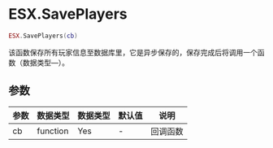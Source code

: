 # ESX.SavePlayers

```lua
ESX.SavePlayers(cb)
```

该函数保存所有玩家信息至数据库里，它是异步保存的，保存完成后将调用一个函数（数据类型—）。

## 参数

| 参数 | 数据类型 | 数据类型 | 默认值 | 说明     |
| ---- | -------- | -------- | ------ | -------- |
| cb   | function | Yes      | -      | 回调函数 |
